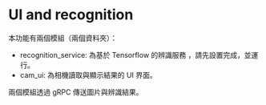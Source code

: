 # UI and recognition

本功能有兩個模組（兩個資料夾）：

- recognition_service: 為基於 Tensorflow 的辨識服務 ，請先設置完成，並運行。
- cam_ui: 為相機讀取與顯示結果的 UI 界面。

兩個模組透過 gRPC 傳送圖片與辨識結果。
